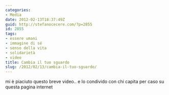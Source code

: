 ```yaml
---
categories:
- Media
date: 2012-02-13T18:37:49Z
guid: http://stefanocecere.com/?p=2855
id: 2855
tags:
- essere umani
- immagine di sé
- senso della vita
- solidarietà
- video
title: Cambia il tuo sguardo
slug: /2012/02/13/cambia-il-tuo-sguardo/
---
```


mi è piaciuto questo breve video.. e lo condivido con chi capita per caso su questa pagina internet